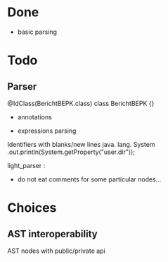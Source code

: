 # Done

- basic parsing

# Todo

## Parser

@IdClass(BerichtBEPK.class)
class BerichtBEPK {}

- annotations



- expressions parsing

Identifiers with blanks/new lines 
        java. lang. System
            .out.println(System.getProperty("user.dir"));


light_parser :

- do not eat comments for some particular nodes...


# Choices

## AST interoperability

AST nodes with public/private api

